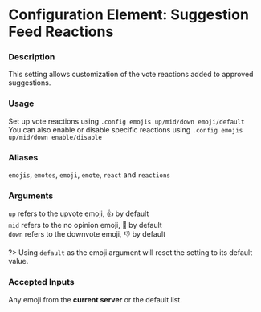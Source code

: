 # Configuration Element: Suggestion Feed Reactions
### Description
This setting allows customization of the vote reactions added to approved suggestions.

### Usage
Set up vote reactions using `.config emojis up/mid/down emoji/default`\
You can also enable or disable specific reactions using `.config emojis up/mid/down enable/disable`

### Aliases
`emojis`, `emotes`, `emoji`, `emote`, `react` and `reactions`

### Arguments 
`up` refers to the upvote emoji, 👍 by default\
`mid` refers to the no opinion emoji, 🤷 by default\
`down` refers to the downvote emoji, 👎 by default 

?> Using `default` as the emoji argument will reset the setting to its default value.

### Accepted Inputs
Any emoji from the **current server** or the default list.
